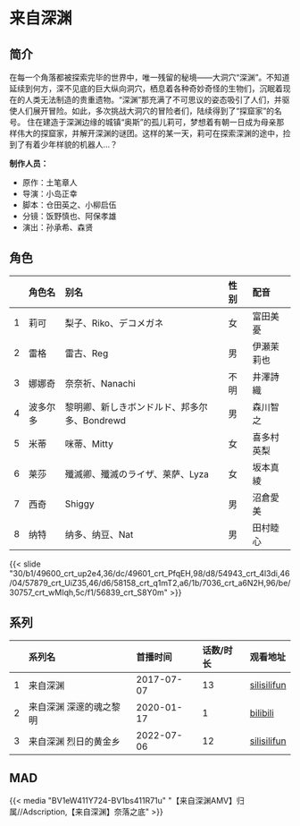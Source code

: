 # 来自深渊


## 简介

在每一个角落都被探索完毕的世界中，唯一残留的秘境——大洞穴“深渊”。不知道延续到何方，深不见底的巨大纵向洞穴，栖息着各种奇妙奇怪的生物们，沉眠着现在的人类无法制造的贵重遗物。“深渊”那充满了不可思议的姿态吸引了人们，并驱使人们展开冒险。如此，多次挑战大洞穴的冒险者们，陆续得到了“探窟家”的名号。
住在建造于深渊边缘的城镇“奥斯”的孤儿莉可，梦想着有朝一日成为母亲那样伟大的探窟家，并解开深渊的谜团。这样的某一天，莉可在探索深渊的途中，捡到了有着少年样貌的机器人…？

**制作人员：**
- 原作：土笔章人
- 导演：小岛正幸
- 脚本：仓田英之、小柳启伍
- 分镜：饭野慎也、阿保孝雄
- 演出：孙承希、森贤

## 角色

|     |   角色名   |   别名  | 性别 |  配音  |
|:--- |:------  |:----      |:---  |:--   |
| 1 | 莉可 | 梨子、Riko、デコメガネ | 女 | 富田美憂 |
| 2 | 雷格 | 雷古、Reg | 男 | 伊瀬茉莉也 |
| 3 | 娜娜奇 | 奈奈祈、Nanachi | 不明 | 井澤詩織 |
| 4 | 波多尔多 | 黎明卿、新しきボンドルド、邦多尔多、Bondrewd | 男 | 森川智之 |
| 5 | 米蒂 | 咪蒂、Mitty | 女 | 喜多村英梨 |
| 6 | 莱莎 | 殲滅卿、殲滅のライザ、莱萨、Lyza | 女 | 坂本真綾 |
| 7 | 西奇 | Shiggy | 男 | 沼倉愛美 |
| 8 | 纳特 | 纳多、纳豆、Nat | 男 | 田村睦心 |

{{< slide "30/b1/49600_crt_up2e4,36/dc/49601_crt_PfqEH,98/d8/54943_crt_4l3di,46/04/57879_crt_UiZ35,46/d6/58158_crt_q1mT2,a6/1b/7036_crt_a6N2H,96/be/30757_crt_wMIqh,5c/f1/56839_crt_S8Y0m" >}}

## 系列

|     |   系列名   |   首播时间  | 话数/时长  | 观看地址 |
|:---  |:------    |:----      |:---       |:---  |
| 1 | 来自深渊 | 2017-07-07 | 13 | [silisilifun](https://www.silisilifun.com/vodplay/KK77777Z/3/1/)  |
| 2 | 来自深渊 深邃的魂之黎明 | 2020-01-17 | 1 | [bilibili](https://www.bilibili.com/bangumi/play/ss34543)  |
| 3 | 来自深渊 烈日的黄金乡 | 2022-07-06 | 12 | [silisilifun](https://www.silisilifun.com/vodplay/GR77777Z/2/1/)  |


## MAD

{{< media  "BV1eW411Y724-BV1bs411R71u"
"【来自深渊AMV】归属//Adscription,【来自深渊】奈落之底"  >}}
